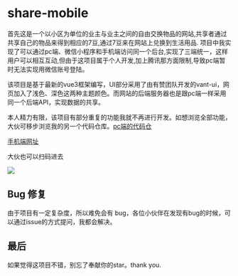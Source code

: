 # share-mobile
<span>首先这是一个以小区为单位的业主与业主之间的自由交换物品的网站,共享者通过共享自己的物品来得到相应的7豆,通过7豆来在网站上兑换到生活用品.</span>
<span>项目中我实现了可以通过pc端、微信小程序和手机端访问同一个后台,实现了三端统一，这样用户可以相互互动,但由于这项目属于个人开发,加上腾讯那方面限制,导致pc端暂时无法实现用微信账号登陆。</span>

<span>该项目是基于最新的vue3框架编写，UI部分采用了由有赞团队开发的vant-ui，网页加入了浅色、深色这两种主题颜色。而网站的后端服务器也是跟pc端一样采用同一个后端API，实现数据的共享。</span>

<span>本人精力有限，该项目有部分重复的功能我就不再进行开发。如想浏览全部功能，大伙可移步浏览我的另一个代码仓库。<a href="https://github.com/dengguochao23/share">pc端的代码仓</a></span>

<span><a href="https://www.ifenghua.top/mobile">手机端网址</a></span>

<p>大伙也可以扫码进去</p>
<img src="https://qr.api.cli.im/newqr/create?data=https%3A%2F%2Fwww.ifenghua.top%2Fmobile%23%2F&level=H&transparent=&bgcolor=%23ffffff&forecolor=%23000000&blockpixel=12&marginblock=2&logourl=&size=220&kid=cliim&time=1612926541&key=d9a2ad477907dbbd644f41f42d862e4d" />

## Bug 修复
<p>由于项目有一定复杂度，所以难免会有 bug，各位小伙伴在发现有bug的时候，可以通过issue的方式提问，我都会解决。</p>

## 最后
<p>如果觉得这项目不错，别忘了奉献你的star。thank you.</p>